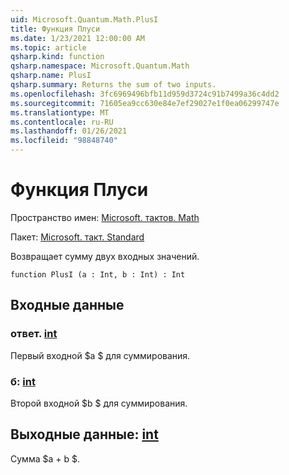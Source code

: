 ```yaml
---
uid: Microsoft.Quantum.Math.PlusI
title: Функция Плуси
ms.date: 1/23/2021 12:00:00 AM
ms.topic: article
qsharp.kind: function
qsharp.namespace: Microsoft.Quantum.Math
qsharp.name: PlusI
qsharp.summary: Returns the sum of two inputs.
ms.openlocfilehash: 3fc6969496bfb11d959d3724c91b7499a36c4dd2
ms.sourcegitcommit: 71605ea9cc630e84e7ef29027e1f0ea06299747e
ms.translationtype: MT
ms.contentlocale: ru-RU
ms.lasthandoff: 01/26/2021
ms.locfileid: "98848740"
---
```

# <a name="plusi-function"></a>Функция Плуси

Пространство имен: [Microsoft. тактов. Math](xref:Microsoft.Quantum.Math)

Пакет: [Microsoft. такт. Standard](https://nuget.org/packages/Microsoft.Quantum.Standard)


Возвращает сумму двух входных значений.

```qsharp
function PlusI (a : Int, b : Int) : Int
```


## <a name="input"></a>Входные данные

### <a name="a--int"></a>ответ. [int](xref:microsoft.quantum.lang-ref.int)

Первый входной $a $ для суммирования.


### <a name="b--int"></a>б: [int](xref:microsoft.quantum.lang-ref.int)

Второй входной $b $ для суммирования.



## <a name="output--int"></a>Выходные данные: [int](xref:microsoft.quantum.lang-ref.int)

Сумма $a + b $.